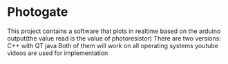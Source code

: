 # Photogate
This project contains a software that plots in realtime based on the arduino output(the value read is the value of photoresistor)
There are two versions: C++ with QT
                        java
Both of them will work on all operating systems 
youtube videos are used for implementation
